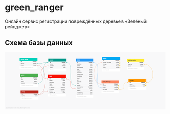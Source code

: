 # green_ranger
Онлайн сервис регистрации повреждённых деревьев «Зелёный рейнджер» 

## Схема базы данных
![Схема БД](assets/db-schema.png)
